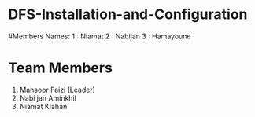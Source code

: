 # DFS-Installation-and-Configuration

#Members Names:
1 :  Niamat
2 : Nabijan
3 : Hamayoune






# Team Members
1. Mansoor Faizi (Leader)
2. Nabi jan Aminkhil
3. Niamat Kiahan




